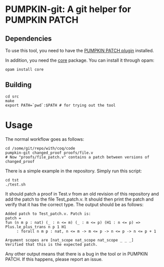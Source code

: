 # PUMPKIN-git: A git helper for PUMPKIN PATCH

## Dependencies

To use this tool, you need to have the [PUMPKIN PATCH plugin](https://github.com/uwplse/PUMPKIN-PATCH) installed.

In addition, you need the [core](https://opam.ocaml.org/packages/core/) package.
You can install it through opam:

```
opam install core
```

## Building

```
cd src
make
export PATH=`pwd`:$PATH # for trying out the tool
```

# Usage

The normal workflow goes as follows:

```
cd /some/git/repo/with/coq/code
pumpkin-git changed_proof proofs/file.v
# Now "proofs/file_patch.v" contains a patch between versions of changed_proof
```

There is a simple example in the repository. Simply run this script:

```
cd tst
./test.sh
```

It should patch a proof in Test.v from an old revision of this repository and
add the patch to the file Test_patch.v. It should then print the
patch and verify that it has the correct type. The output
should be as follows:

```
Added patch to Test_patch.v. Patch is:
patch =
fun (n m p : nat) (_ : n <= m) (_ : m <= p) (H1 : n <= p) =>
Plus.le_plus_trans n p 1 H1
     : forall n m p : nat, n <= m -> m <= p -> n <= p -> n <= p + 1

Argument scopes are [nat_scope nat_scope nat_scope _ _ _]
Verified that this is the expected patch.
```

Any other output means that there is a bug in the tool or in PUMPKIN PATCH.
If this happens, please report an issue.

